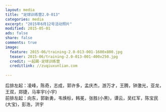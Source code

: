 ```yaml
---
layout: media
title: "足球训练营2.0-013"
categories: media
excerpt: "2015年6月12号活动照片"
modified: 2015-05-01
ads: false
share: false
comments: true
image:
  feature: 2015-06/training-2.0-013-001-1600x800.jpg
  teaser: 2015-06/training-2.0-013-001-400x250.jpg
  credit: 一起踢·足球训练营
  creditlink: //zuqiuxunlian.com
  
---
```


后排左起：凌峰，陈奇，志成，郭许多，孟庆杰，游万才，王腾，钟激光，亚龙，王双，郑捷，马率宇(小宇)        
前排左起：向东，郭新勇，韦焕标，韩冕，张胜(小黑)，谭云，吴红军，陈宝民(大宝)，彭浩，洪宇     